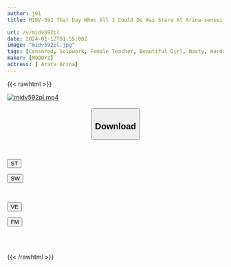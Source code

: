 ```yaml
---
author: j91
title: MIDV-592 That Day When All I Could Do Was Stare At Arina-sensei, Who Was Trying To Save Me From The Garbage Room, Being Fucked By A Sexual Monster Old Man... Arina Arina

url: /v/midv592pl
date: 2024-01-12T01:55:00Z
image: "midv592pl.jpg"
tags: [Censored, Solowork, Female Teacher, Beautiful Girl, Nasty, Hardcore, Slender, Cuckold	]
maker: [MOODYZ]
actress: [ Arata Arina]
---
```



{{< rawhtml >}}

<div class="video" data-videoid="84dRlRKqbBsjaL">
    <a href="javascript:;">
        <img src="/v/midv592pl/midv592pl.jpg" width="WIDTH" height="HEIGHT" alt="midv592pl.mp4" loading="lazy">
    </a>
</div>

<script type="text/javascript" src="https://j91.asia/asset/on-demand-st.js"></script>

<br>
  <link rel="stylesheet" href="https://j91.asia/asset/bs5.css">
  
  <center>
  <button class="btn btn-primary" type="button" data-bs-toggle="collapse" data-bs-target=".multi-collapse" aria-expanded="false" aria-controls="multiCollapseExample1 multiCollapseExample2"><h2>Download</h2></button></center>
</p>
<div class="row">
  <div class="col">
    <div class="collapse multi-collapse" id="multiCollapseExample1">
      <div class="card card-body">
	      	      <br>
<div class="buttons">  
<p><a href="https://streamtape.to/v/84dRlRKqbBsjaL" target="_blank"><button class="btn-hover color-3"><i class="fa fa-download"></i> ST</button></a></p>
<p><a href="https://flaswish.com/hn3e1uxj29pp" target="_blank"><button class="btn-hover color-2"><i class="fa fa-download"></i> SW</button></a></p></div>
    </div>
  </div>
</div>
  <div class="col">
    <div class="collapse multi-collapse" id="multiCollapseExample2">
      <div class="card card-body">
	      <br>
<div class="buttons">
<p><a href="javascript:;" target="_blank"><button class="btn-hover color-9"><i class="fa fa-download"></i> VE</button></a></p>
<p><a href="javascript:;" target="_blank"><button class="btn-hover color-8"><i class="fa fa-download"></i> FM</button></a></p></div>
<br><br>
      </div>
    </div>
  </div>
</div>

{{< /rawhtml >}}